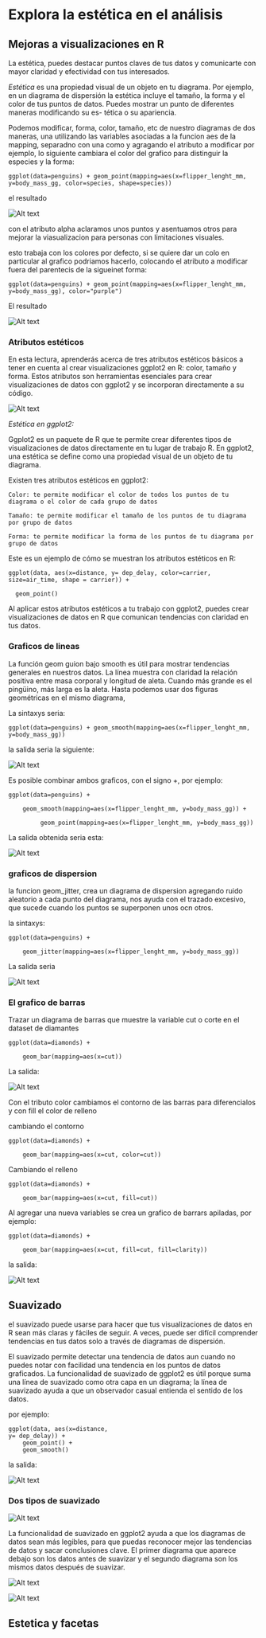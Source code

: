 # Explora la estética en el análisis

## Mejoras a visualizaciones en R

La estética, puedes destacar puntos claves de tus datos y comunicarte con mayor claridad y efectividad con tus interesados.

*Estética* es una propiedad visual de un objeto en tu diagrama. Por ejemplo, en un diagrama de dispersión la estética incluye
el tamaño, la forma y el color de tus puntos de datos. Puedes mostrar un punto de diferentes maneras modificando su es-
tética o su apariencia.

Podemos modificar, forma, color, tamaño, etc de nuestro diagramas de dos maneras, una utilizando las variables asociadas
a la funcion aes de la mapping, separadno con una como y agragando el atributo a modificar por ejemplo, lo siguiente
cambiara el color del grafico para distinguir la especies y la forma:

    ggplot(data=penguins) + geom_point(mapping=aes(x=flipper_lenght_mm, y=body_mass_gg, color=species, shape=species))

el resultado

![Alt text](image-10.png)

con el atributo alpha aclaramos unos puntos y asentuamos otros para mejorar la viasualizacion para personas con limitaciones
visuales.

esto trabaja con los colores por defecto, si se quiere dar un colo en particular al grafico podriamos hacerlo, colocando
el atributo a modificar fuera del parentecis de la sigueinet forma:

    ggplot(data=penguins) + geom_point(mapping=aes(x=flipper_lenght_mm, y=body_mass_gg), color="purple")

El resultado

![Alt text](image-11.png)

### Atributos estéticos

En esta lectura, aprenderás acerca de tres atributos estéticos básicos a tener en cuenta al crear visualizaciones ggplot2
en R: color, tamaño y forma. Estos atributos son herramientas esenciales para crear visualizaciones de datos con ggplot2
y se incorporan directamente a su código.

![Alt text](image-12.png)

*Estética en ggplot2:*

Ggplot2 es un paquete de R que te permite crear diferentes tipos de visualizaciones de datos directamente en tu lugar de
trabajo R. En ggplot2, una estética se define como una propiedad visual de un objeto de tu diagrama.

Existen tres atributos estéticos en ggplot2:

    Color: te permite modificar el color de todos los puntos de tu diagrama o el color de cada grupo de datos

    Tamaño: te permite modificar el tamaño de los puntos de tu diagrama por grupo de datos

    Forma: te permite modificar la forma de los puntos de tu diagrama por grupo de datos

Este es un ejemplo de cómo se muestran los atributos estéticos en R:

    ggplot(data, aes(x=distance, y= dep_delay, color=carrier, size=air_time, shape = carrier)) +

      geom_point()

Al aplicar estos atributos estéticos a tu trabajo con ggplot2, puedes crear visualizaciones de datos en R que comunican
tendencias con claridad en tus datos.

### Graficos de lineas

La función geom guion bajo smooth es útil para mostrar tendencias generales en nuestros datos. La línea muestra con claridad
la relación positiva entre masa corporal y longitud de aleta. Cuando más grande es el pingüino, más larga es la aleta.
Hasta podemos usar dos figuras geométricas en el mismo diagrama,

La sintaxys seria:

    ggplot(data=penguins) + geom_smooth(mapping=aes(x=flipper_lenght_mm, y=body_mass_gg))

 la salida seria la siguiente:

![Alt text](image-13.png)

Es posible combinar ambos graficos, con el signo +, por ejemplo:

    ggplot(data=penguins) +
        
        geom_smooth(mapping=aes(x=flipper_lenght_mm, y=body_mass_gg)) +
        
             geom_point(mapping=aes(x=flipper_lenght_mm, y=body_mass_gg))

La salida obtenida seria esta:

![Alt text](image-14.png)

### graficos de dispersion

la funcion geom_jitter, crea un diagrama de dispersion agregando ruido aleatorio a cada punto del diagrama, nos ayuda con
el trazado excesivo, que sucede cuando los puntos se superponen unos ocn otros.

la sintaxys:

    ggplot(data=penguins) +
        
        geom_jitter(mapping=aes(x=flipper_lenght_mm, y=body_mass_gg))

La salida seria

![Alt text](image-15.png)

### El grafico de barras

Trazar un diagrama de barras que muestre la variable cut o corte en el dataset de diamantes

    ggplot(data=diamonds) +
        
        geom_bar(mapping=aes(x=cut))

La salida:

![Alt text](image-16.png)

Con el tributo color cambiamos el contorno de las barras para diferencialos y con fill el color de relleno

cambiando el contorno

    ggplot(data=diamonds) +
        
        geom_bar(mapping=aes(x=cut, color=cut))

Cambiando el relleno

    ggplot(data=diamonds) +
        
        geom_bar(mapping=aes(x=cut, fill=cut))

Al agregar una nueva variables se crea un grafico de barrars apiladas, por ejemplo:

    ggplot(data=diamonds) +
        
        geom_bar(mapping=aes(x=cut, fill=cut, fill=clarity))

la salida:

![Alt text](image-17.png)

## Suavizado

el suavizado puede usarse para hacer que tus visualizaciones de datos en R sean más claras y fáciles de seguir. A veces,
puede ser difícil comprender tendencias en tus datos solo a través de diagramas de dispersión.

El suavizado permite detectar una tendencia de datos aun cuando no puedes notar con facilidad una tendencia en los puntos
de datos graficados. La funcionalidad de suavizado de ggplot2 es útil porque suma una línea de suavizado como otra capa
en un diagrama; la línea de suavizado ayuda a que un observador casual entienda el sentido de los datos.

por ejemplo:

    ggplot(data, aes(x=distance,
    y= dep_delay)) +
        geom_point() +
        geom_smooth()

la salida:

![Alt text](image-18.png)

### Dos tipos de suavizado

![Alt text](image-19.png)

La funcionalidad de suavizado en ggplot2 ayuda a que los diagramas de datos sean más legibles, para que puedas reconocer
mejor las tendencias de datos y sacar conclusiones clave. El primer diagrama que aparece debajo son los datos antes de
suavizar y el segundo diagrama son los mismos datos después de suavizar.

![Alt text](image-20.png)

![Alt text](image-21.png)

## Estetica y facetas
